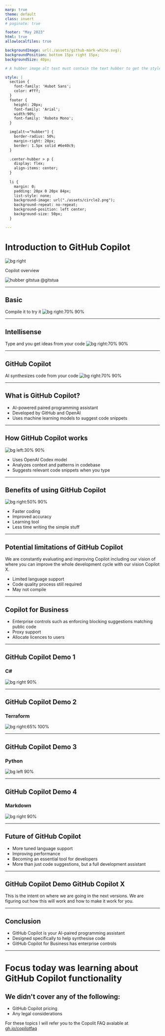 ```yaml
---
marp: true
theme: default
class: invert
# paginate: true

footer: "May 2023"
html: true
allowlocalfiles: true

backgroundImage: url(./assets/github-mark-white.svg);
backgroundPosition: bottom 15px right 15px;
backgroundSize: 40px;

# A hubber image alt text must contain the text hubber to get the style which makes it a circle from the avatar

style: |
  section {
    font-family: 'Hubot Sans';
    color: #fff;
  }
  footer {
    height: 20px;
    font-family: 'Arial';
    width:90%;
    font-family: 'Roboto Mono';
  } 

  img[alt~="hubber"] {
    border-radius: 50%;
    margin-right: 20px;
    border: 1.5px solid #6e40c9;
  }

  .center-hubber > p {
    display: flex;
    align-items: center;
  }
  
  li {
    margin: 0;
    padding: 20px 0 20px 84px;
    list-style: none;
    background-image: url("./assets/circle2.png");
    background-repeat: no-repeat;
    background-position: left center;
    background-size: 50px;
  }

---
```


# Introduction to GitHub Copilot

![bg right](https://octodex.github.com/images/total-eclipse-of-the-octocat.jpg)

Copilot overview

<div class="center-hubber">

![hubber gitstua](https://avatars.githubusercontent.com/gitstua?size=60) <span>@gitstua</span>
</div>

<!-- 
PREP
1. vscode - remove copilot
2. vs code insiders - install copilot
3. ensure python3 is installed
4. ensure dotnet is installed
5. ensure terraform plugin is installed

 -->

---

## Basic
Compile it to try it
![bg right:70% 90%](./assets/basic.gif)

---

## Intellisense
Type and you get ideas from your code
![bg right:70% 90%](./assets/intellisense.gif)

---

## GitHub Copilot
AI synthesizes code from your code
![bg right:70% 90%](./assets/copilot.gif)

---

## What is GitHub Copilot?

- AI-powered paired programming assistant
- Developed by GitHub and OpenAI
- Uses machine learning models to suggest code snippets

---

## How GitHub Copilot works
![bg left:30% 90%](https://octodex.github.com/images/total-eclipse-of-the-octocat.jpg)

- Uses OpenAI Codex model
- Analyzes context and patterns in codebase
- Suggests relevant code snippets when you type

---

## Benefits of using GitHub Copilot
![bg right:50% 90%](https://github.blog/wp-content/uploads/2023/02/GitHub-Copilot-for-Business.png?resize=2400%2C1260)
- Faster coding
- Improved accuracy
- Learning tool
- Less time writing the simple stuff

---

## Potential limitations of GitHub Copilot
We are constantly evaluating and improving Copilot including our vision of where you can improve the whole development cycle with our vision Copilot X.

- Limited language support
- Code quality process still required
- May not compile

<!-- It doesn't replace
- Your unit tests
- Your security tooling
- Your code review process
- Your code quality tooling
- Functional tests
-->

---
## Copilot for Business
- Enterprise controls such as enforcing blocking suggestions matching public code		
- Proxy support
- Allocate licences to users

---
## GitHub Copilot Demo 1 
### C#

![bg right 90%](./assets/csharp.svg)


<!-- ```
dotnet new console -o copilot
``` 
// obtain public ip address into variable
// obtain public ip address into variable using httpclient
// print public ip address
//get the current date and time
//print the current date and time
//get the current temperaturein london using httpclient from bbc weather
//print the current temperature in london
//make a list of zoo animals
//print 2 random animals from the list
//get a list of the azure ip addresses for azure 
//get a list of australian states short codes 
//print a random australian state
//print type of credit card based on number
//validate email address

-->

---


## GitHub Copilot Demo 2 
### Terraform
<!-- 
_backgroundColor: lightgray
_color: black;
 -->
![bg right:65% 100%](./assets/terraform.svg)
<!-- 
- get a quickstart from the web
- add some new stuff

 -->
---
## GitHub Copilot Demo 3 
### Python
<!-- 
_backgroundColor: white
_color: black;
 -->
![bg left 90%](./assets/python-logo.png)
<!-- 
- download an image from the web and save it to disk
- create a tumbnail 
- save the image as black and white
- save the image as sepia

-->


---
## GitHub Copilot Demo 4 
### Markdown
<!-- 
_backgroundColor: white
_color: black
 -->
![bg right 90%](./assets/markdown.svg)

<!-- markdown presentation teaching the basics of azure 

presentation about dogs

-->

---
## Future of GitHub Copilot

- More tuned language support
- Improving performance
- Becoming an essential tool for developers
- More than just code suggestions, but a full development assistant

---
## GitHub Copilot Demo GitHub Copilot X

This is the intent on where we are going in the next versions. We are figuring out how this will work and how to make it work for you. 

<!-- 
OPEN THE GITHUB COPILOT X Chat GPT Panel

1. create a terraform file
2. create a threejs example, create a house
3. highlight some code and explain
4. ask it to summarize with fewer words
5. create some unit tests
6. /debug

PR
DOCS - https://copilot4docs.githubnext.com/
Voice
CLI

https://github.com/features/preview/copilot-x

 -->
---

## Conclusion

- GitHub Copilot is your AI-paired programming assistant
- Designed specifically to help synthesise code
- GitHub Copilot for Business has enterprise controls

---
# Focus today was learning about GitHub Copilot functionality

## We didn't cover any of the following:
- GitHub Copilot pricing
- Any legal considerations

For these topics I will refer you to the Copolit FAQ avalable at [gh.io/copilotfaq](https://gh.io/copilotfaq)

